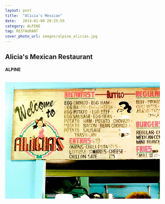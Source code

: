 ```yaml
---
layout: post
title:  "Alicia's Mexican"
date:   2014-01-08 20:25:59
category: ALPINE
tag: RESTAURANT
cover_photo_url: images/alpine_alicias.jpg
---
```


<div class="section-title">
  <h2>Alicia's Mexican Restaurant</h2>
    <h4>ALPINE</h4>
    <div class="divider-border"></div>
</div> 
<div class="column small-6">
    <p>
    </p>
<div class="column small-6">
    <img src="/images/alpine_alicias.jpg">
</div>   

